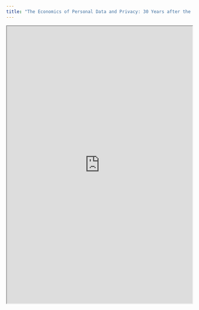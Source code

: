 ```yaml
---
title: "The Economics of Personal Data and Privacy: 30 Years after the OECD Privacy Guidelines"
---
```



<iframe height="750" width="100%" src="https://ewelton.github.io/ktest/wiki.html#The%20Economics%20of%20Personal%20Data%20and%20Privacy:%2030%20Years%20after%20the%20OECD%20Privacy%20Guidelines"></iframe>

